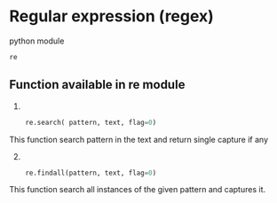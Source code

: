 # Regular expression (regex)

python module 
```python
re
```

## Function available in re module 
1. 
```python
    re.search( pattern, text, flag=0)
```

This function search pattern in the text and return single capture if any

2. 
```python
    re.findall(pattern, text, flag=0)
```

This function search all instances of the given pattern and captures it.



